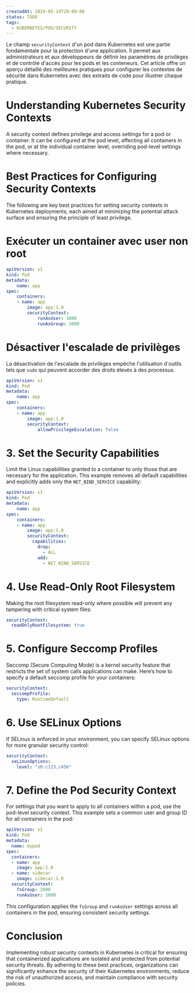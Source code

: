 ```yaml
---
createdAt: 2024-05-19T20:09:00
status: TODO
tags:
  - KUBERNETES/POD/SECURITY
---
```


Le champ `securityContext` d'un pod dans Kubernetes est une partie fondamentale pour la protection d'une application. Il permet aux administrateurs et aux développeurs de définir les paramètres de privilèges et de contrôle d'accès pour les pods et les conteneurs. Cet article offre un aperçu détaillé des meilleures pratiques pour configurer les contextes de sécurité dans Kubernetes avec des extraits de code pour illustrer chaque pratique.

# Understanding Kubernetes Security Contexts

A security context defines privilege and access settings for a pod or container. It can be configured at the pod level, affecting all containers in the pod, or at the individual container level, overriding pod-level settings where necessary.

# Best Practices for Configuring Security Contexts

The following are key best practices for setting security contexts in Kubernetes deployments, each aimed at minimizing the potential attack surface and ensuring the principle of least privilege.

# Exécuter un container avec user non root

```yaml title:"pod.yaml"
apiVersion: v1
kind: Pod
metadata:
	name: app
spec:
	containers:
	- name: app
		image: app:1.0
		securityContext:
			runAsUser: 1000
			runAsGroup: 3000
```

# Désactiver l'escalade de privilèges 

La désactivation de l'escalade de privilèges empêche l'utilisation d'outils tels que `sudo` qui peuvent accorder des droits élevés à des processus.

```yaml title:"pod.yaml"
apiVersion: v1  
kind: Pod  
metadata:  
	name: app 
spec:  
	containers:  
	- name: app  
		image: app:1.0  
		securityContext:  
			allowPrivilegeEscalation: false
```

# 3. Set the Security Capabilities

Limit the Linux capabilities granted to a container to only those that are necessary for the application. This example removes all default capabilities and explicitly adds only the  `NET_BIND_SERVICE`  capability:

```yaml
apiVersion: v1  
kind: Pod  
metadata:  
	name: app 
spec:  
	containers:  
	- name: app  
		image: app:1.0  
		securityContext:
		  capabilities:
		    drop:
		      - ALL
		    add:
		      - NET_BIND_SERVICE
```

# 4. Use Read-Only Root Filesystem

Making the root filesystem read-only where possible will prevent any tampering with critical system files:

```yaml
securityContext:
  readOnlyRootFilesystem: true
```

# 5. Configure Seccomp Profiles

Seccomp (Secure Computing Mode) is a kernel security feature that restricts the set of system calls applications can make. Here’s how to specify a default seccomp profile for your containers:

```yaml
securityContext:
  seccompProfile:
    type: RuntimeDefault
```

# 6. Use SELinux Options

If SELinux is enforced in your environment, you can specify SELinux options for more granular security control:

```yaml
securityContext:
  seLinuxOptions:
    level: "s0:c123,c456"
```

# 7. Define the Pod Security Context

For settings that you want to apply to all containers within a pod, use the pod-level security context. This example sets a common user and group ID for all containers in the pod:

```yaml
apiVersion: v1
kind: Pod
metadata:
  name: mypod
spec:
  containers:
  - name: app
    image: app:1.0
  - name: sidecar
    image: sidecar:1.0
  securityContext:
    fsGroup: 2000
    runAsUser: 1000
```

This configuration applies the  `fsGroup`  and  `runAsUser`  settings across all containers in the pod, ensuring consistent security settings.

# Conclusion

Implementing robust security contexts in Kubernetes is critical for ensuring that containerized applications are isolated and protected from potential security threats. By adhering to these best practices, organizations can significantly enhance the security of their Kubernetes environments, reduce the risk of unauthorized access, and maintain compliance with security policies.